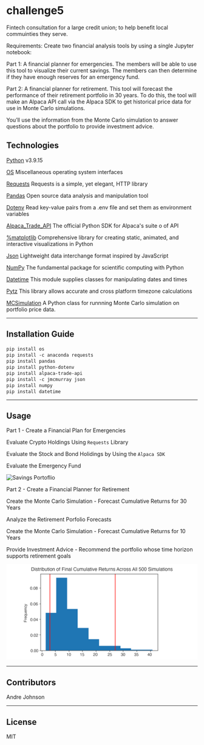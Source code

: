 # challenge5
Fintech consultation for a large credit union; to help benefit local commuinties they serve.

Requirements: Create two financial analysis tools by using a single Jupyter notebook:

Part 1: A financial planner for emergencies. The members will be able to use this tool to visualize their current savings. The members can then determine if they have enough reserves for an emergency fund.

Part 2: A financial planner for retirement. This tool will forecast the performance of their retirement portfolio in 30 years. To do this, the tool will make an Alpaca API call via the Alpaca SDK to get historical price data for use in Monte Carlo simulations.

You’ll use the information from the Monte Carlo simulation to answer questions about the portfolio to provide investment advice.


## Technologies

[Python](https://www.python.org/downloads/release/python-3915/) v3.9.15

[OS](https://docs.python.org/3/library/os.html) Miscellaneous operating system interfaces

[Requests](https://pypi.org/project/requests/) Requests is a simple, yet elegant, HTTP library

[Pandas](https://pandas.pydata.org/) Open source data analysis and manipulation tool

[Dotenv](https://pypi.org/project/python-dotenv/) Read key-value pairs from a .env file and set them as environment variables

[Alpaca_Trade_API](https://alpaca.markets/docs/python-sdk/) The official Python SDK for Alpaca's suite o of API

[%matplotlib](https://matplotlib.org/) Comprehensive library for creating static, animated, and interactive visualizations in Python

[Json](https://docs.python.org/3/library/json.html) Lightweight data interchange format inspired by JavaScript

[NumPy](https://numpy.org/) The fundamental package for scientific computing with Python

[Datetime](https://docs.python.org/3/library/datetime.html) This module supplies classes for manipulating dates and times

[Pytz](https://pypi.org/project/pytz/) This library allows accurate and cross platform timezone calculations


[MCSimulation](MCForecastTools.py) A Python class for runnning Monte Carlo simulation on portfolio price data.

---

## Installation Guide
```
pip install os
pip install -c anaconda requests
pip install pandas
pip install python-dotenv
pip install alpaca-trade-api
pip install -c jmcmurray json
pip install numpy
pip install datetime
```
---

## Usage
 Part 1 - Create a Financial Plan for Emergencies

Evaluate Crypto Holdings Using ```Requests``` Library

Evaluate the Stock and Bond Holidings by Using the ```Alpaca SDK```

Evaluate the Emergency Fund

![Savings Portoflio](Images/savings.png)

Part 2 - Create a Financial Planner for Retirement

Create the Monte Carlo Simulation - Forecast Cumulative 
Returns for 30 Years

Analyze the Retirement Porfolio Forecasts

Create the Monte Carlo Simulation - Forecast Cumulative Returns for 10 Years

Provide Investment Advice - Recommend the portfolio whose time horizon supports retirement goals

![Sample Histogram](Images/5-4-monte-carlo-histogram.png)

---

## Contributors

Andre Johnson

---

## License

MIT
